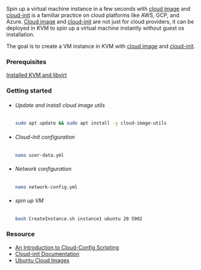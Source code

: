 

Spin up a virtual machine instance in a few seconds with [cloud image](https://cloud-images.ubuntu.com/) and [cloud-init](https://cloudinit.readthedocs.io/en/latest/index.html) is a familiar practice on cloud platforms like AWS, GCP, and Azure. [Cloud image](https://cloud-images.ubuntu.com/) and [cloud-init](https://cloudinit.readthedocs.io/en/latest/index.html) are not just for cloud providers, it can be deployed in KVM to spin up a virtual machine instantly without guest os installation.

The goal is to create a VM instance in KVM with [cloud image](https://cloud-images.ubuntu.com/) and [cloud-init](https://cloudinit.readthedocs.io/en/latest/index.html).



### Prerequisites

[Installed KVM and libvirt](https://github.com/tankibaj/docs/blob/master/KVM-Ubuntu1804.md)



### Getting started

- ###### Update and install cloud image utils

  ```bash
  sudo apt update && sudo apt install -y cloud-image-utils
  ```

- ###### Cloud-Init configuration

  ```bash
  nano user-data.yml
  ```

- ###### Network configuration

  ```bash
  nano network-config.yml
  ```

- ###### spin up VM

  ```bash
  bash CreateInstance.sh instance1 ubuntu 20 5902
  ```

 

### Resource

- [An Introduction to Cloud-Config Scripting](https://www.digitalocean.com/community/tutorials/an-introduction-to-cloud-config-scripting)
- [Cloud-init Documentation](https://cloudinit.readthedocs.io/en/latest/)
- [Ubuntu Cloud Images](https://cloud-images.ubuntu.com/)